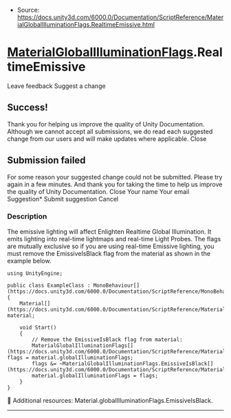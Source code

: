 * Source: https://docs.unity3d.com/6000.0/Documentation/ScriptReference/MaterialGlobalIlluminationFlags.RealtimeEmissive.html

#  [MaterialGlobalIlluminationFlags](https://docs.unity3d.com/6000.0/Documentation/ScriptReference/MaterialGlobalIlluminationFlags.html).RealtimeEmissive
Leave feedback
Suggest a change
## Success!
Thank you for helping us improve the quality of Unity Documentation. Although we cannot accept all submissions, we do read each suggested change from our users and will make updates where applicable.
Close
## Submission failed
For some reason your suggested change could not be submitted. Please <a>try again</a> in a few minutes. And thank you for taking the time to help us improve the quality of Unity Documentation.
Close
Your name Your email Suggestion* Submit suggestion
Cancel
### Description
The emissive lighting will affect Enlighten Realtime Global Illumination. It emits lighting into real-time lightmaps and real-time Light Probes.
The flags are mutually exclusive so if you are using real-time Emissive lighting, you must remove the EmissiveIsBlack flag from the material as shown in the example below.
```
using UnityEngine;  
  
public class ExampleClass : MonoBehaviour[](https://docs.unity3d.com/6000.0/Documentation/ScriptReference/MonoBehaviour.html)
{
    Material[](https://docs.unity3d.com/6000.0/Documentation/ScriptReference/Material.html) material;  
  
    void Start()
    {
        // Remove the EmissiveIsBlack flag from material:
        MaterialGlobalIlluminationFlags[](https://docs.unity3d.com/6000.0/Documentation/ScriptReference/MaterialGlobalIlluminationFlags.html) flags = material.globalIlluminationFlags;
        flags &= ~MaterialGlobalIlluminationFlags.EmissiveIsBlack[](https://docs.unity3d.com/6000.0/Documentation/ScriptReference/MaterialGlobalIlluminationFlags.EmissiveIsBlack.html);
        material.globalIlluminationFlags = flags;
    }
}

```

Additional resources: Material.globalIlluminationFlags.EmissiveIsBlack.
* * *
